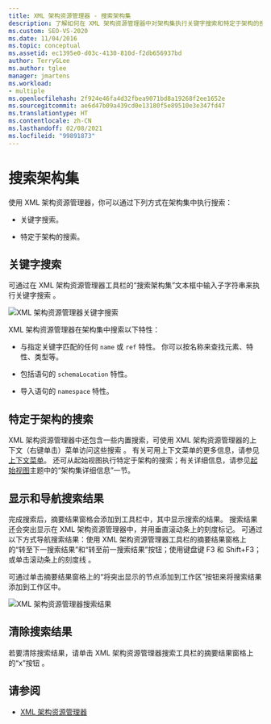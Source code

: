 ```yaml
---
title: XML 架构资源管理器 - 搜索架构集
description: 了解如何在 XML 架构资源管理器中对架构集执行关键字搜索和特定于架构的搜索。
ms.custom: SEO-VS-2020
ms.date: 11/04/2016
ms.topic: conceptual
ms.assetid: ec1395e0-d03c-4130-810d-f2db656937bd
author: TerryGLee
ms.author: tglee
manager: jmartens
ms.workload:
- multiple
ms.openlocfilehash: 2f924e46fa4d32fbea9071bd8a19268f2ee1652e
ms.sourcegitcommit: ae6d47b09a439cd0e13180f5e89510e3e347fd47
ms.translationtype: HT
ms.contentlocale: zh-CN
ms.lasthandoff: 02/08/2021
ms.locfileid: "99891873"
---
```

# <a name="search-the-schema-set"></a>搜索架构集

使用 XML 架构资源管理器，你可以通过下列方式在架构集中执行搜索：

- 关键字搜索。

- 特定于架构的搜索。

## <a name="keyword-search"></a>关键字搜索

可通过在 XML 架构资源管理器工具栏的“搜索架构集”文本框中输入子字符串来执行关键字搜索 。

![XML 架构资源管理器关键字搜索](../xml-tools/media/schemaexplorersearch.gif)

XML 架构资源管理器在架构集中搜索以下特性：

- 与指定关键字匹配的任何 `name` 或 `ref` 特性。 你可以按名称来查找元素、特性、类型等。

- 包括语句的 `schemaLocation` 特性。

- 导入语句的 `namespace` 特性。

## <a name="schema-specific-search"></a>特定于架构的搜索

XML 架构资源管理器中还包含一些内置搜索，可使用 XML 架构资源管理器的上下文（右键单击）菜单访问这些搜索 。 有关可用上下文菜单的更多信息，请参见[上下文菜单](../xml-tools/context-menus-xml-schema-explorer.md)。 还可从起始视图执行特定于架构的搜索；有关详细信息，请参见[起始视图](../xml-tools/start-view.md)主题中的“架构集详细信息”一节。

## <a name="display-and-navigate-search-results"></a>显示和导航搜索结果

完成搜索后，摘要结果窗格会添加到工具栏中，其中显示搜索的结果。 搜索结果还会突出显示在 XML 架构资源管理器中，并用垂直滚动条上的刻度标记。 可通过以下方式导航搜索结果：使用 XML 架构资源管理器工具栏的摘要结果窗格上的“转至下一搜索结果”和“转至前一搜索结果”按钮；使用键盘键 F3 和 Shift+F3；或单击滚动条上的刻度线     。

可通过单击摘要结果窗格上的“将突出显示的节点添加到工作区”按钮来将搜索结果添加到工作区中。

![XML 架构资源管理器搜索结果](../xml-tools/media/schemaexplorersearchresult.gif)

## <a name="clear-search-results"></a>清除搜索结果

若要清除搜索结果，请单击 XML 架构资源管理器搜索工具栏的摘要结果窗格上的“x”按钮 。

## <a name="see-also"></a>请参阅

- [XML 架构资源管理器](../xml-tools/xml-schema-explorer.md)
